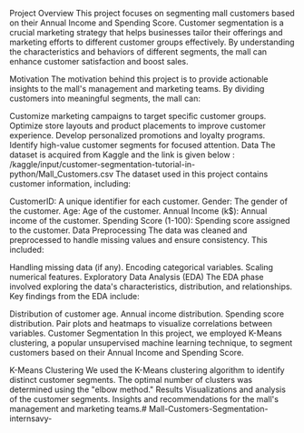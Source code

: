 Project Overview
This project focuses on segmenting mall customers based on their Annual Income and Spending Score. Customer segmentation is a crucial marketing strategy that helps businesses tailor their offerings and marketing efforts to different customer groups effectively. By understanding the characteristics and behaviors of different segments, the mall can enhance customer satisfaction and boost sales.

Motivation
The motivation behind this project is to provide actionable insights to the mall's management and marketing teams. By dividing customers into meaningful segments, the mall can:

Customize marketing campaigns to target specific customer groups.
Optimize store layouts and product placements to improve customer experience.
Develop personalized promotions and loyalty programs.
Identify high-value customer segments for focused attention.
Data
The dataset is acquired from Kaggle and the link is given below :
 /kaggle/input/customer-segmentation-tutorial-in-python/Mall_Customers.csv
The dataset used in this project contains customer information, including:

CustomerID: A unique identifier for each customer.
Gender: The gender of the customer.
Age: Age of the customer.
Annual Income (k$): Annual income of the customer.
Spending Score (1-100): Spending score assigned to the customer.
Data Preprocessing
The data was cleaned and preprocessed to handle missing values and ensure consistency. This included:

Handling missing data (if any).
Encoding categorical variables.
Scaling numerical features.
Exploratory Data Analysis (EDA)
The EDA phase involved exploring the data's characteristics, distribution, and relationships. Key findings from the EDA include:

Distribution of customer age.
Annual income distribution.
Spending score distribution.
Pair plots and heatmaps to visualize correlations between variables.
Customer Segmentation
In this project, we employed K-Means clustering, a popular unsupervised machine learning technique, to segment customers based on their Annual Income and Spending Score.

K-Means Clustering
We used the K-Means clustering algorithm to identify distinct customer segments.
The optimal number of clusters was determined using the "elbow method."
Results
Visualizations and analysis of the customer segments.
Insights and recommendations for the mall's management and marketing teams.# Mall-Customers-Segmentation-internsavy-
